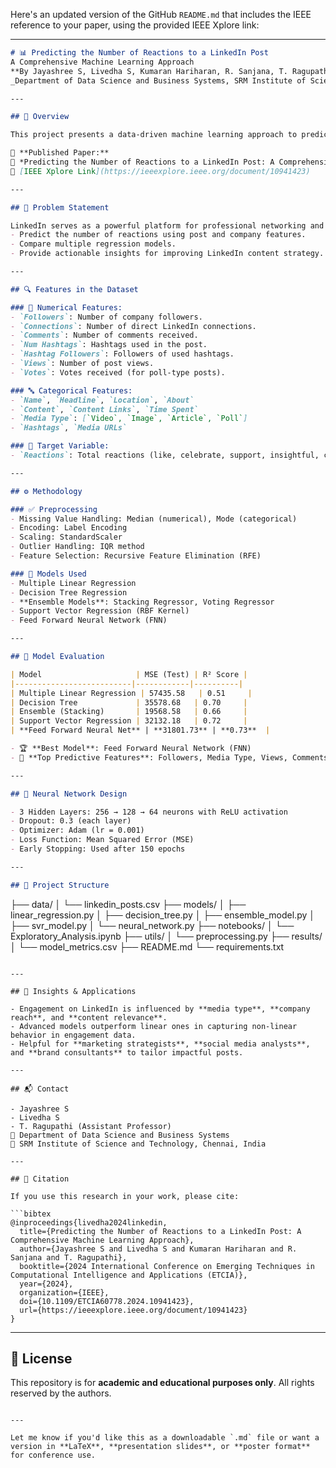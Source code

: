 Here's an updated version of the GitHub `README.md` that includes the IEEE reference to your paper, using the provided IEEE Xplore link:

---

```markdown
# 📊 Predicting the Number of Reactions to a LinkedIn Post
A Comprehensive Machine Learning Approach  
**By Jayashree S, Livedha S, Kumaran Hariharan, R. Sanjana, T. Ragupathi**  
_Department of Data Science and Business Systems, SRM Institute of Science and Technology_

---

## 📌 Overview

This project presents a data-driven machine learning approach to predict the **number of reactions** a LinkedIn post will receive. By analyzing structured data from multiple companies, we aim to identify key factors influencing engagement and optimize post performance using advanced regression models.

📝 **Published Paper:**  
📄 *Predicting the Number of Reactions to a LinkedIn Post: A Comprehensive Machine Learning Approach*  
🔗 [IEEE Xplore Link](https://ieeexplore.ieee.org/document/10941423)

---

## 🧠 Problem Statement

LinkedIn serves as a powerful platform for professional networking and brand engagement. However, accurately forecasting engagement on posts remains a challenge. This project aims to:
- Predict the number of reactions using post and company features.
- Compare multiple regression models.
- Provide actionable insights for improving LinkedIn content strategy.

---

## 🔍 Features in the Dataset

### 🔢 Numerical Features:
- `Followers`: Number of company followers.
- `Connections`: Number of direct LinkedIn connections.
- `Comments`: Number of comments received.
- `Num Hashtags`: Hashtags used in the post.
- `Hashtag Followers`: Followers of used hashtags.
- `Views`: Number of post views.
- `Votes`: Votes received (for poll-type posts).

### 🔤 Categorical Features:
- `Name`, `Headline`, `Location`, `About`
- `Content`, `Content Links`, `Time Spent`
- `Media Type`: [`Video`, `Image`, `Article`, `Poll`]
- `Hashtags`, `Media URLs`

### 🎯 Target Variable:
- `Reactions`: Total reactions (like, celebrate, support, insightful, curious, etc.)

---

## ⚙️ Methodology

### ✅ Preprocessing
- Missing Value Handling: Median (numerical), Mode (categorical)
- Encoding: Label Encoding
- Scaling: StandardScaler
- Outlier Handling: IQR method
- Feature Selection: Recursive Feature Elimination (RFE)

### 🤖 Models Used
- Multiple Linear Regression
- Decision Tree Regression
- **Ensemble Models**: Stacking Regressor, Voting Regressor
- Support Vector Regression (RBF Kernel)
- Feed Forward Neural Network (FNN)

---

## 🧪 Model Evaluation

| Model                     | MSE (Test) | R² Score |
|--------------------------|------------|----------|
| Multiple Linear Regression | 57435.58   | 0.51     |
| Decision Tree             | 35578.68   | 0.70     |
| Ensemble (Stacking)       | 19568.58   | 0.66     |
| Support Vector Regression | 32132.18   | 0.72     |
| **Feed Forward Neural Net** | **31801.73** | **0.73**  |

- 🏆 **Best Model**: Feed Forward Neural Network (FNN)
- 🎯 **Top Predictive Features**: Followers, Media Type, Views, Comments, Connections

---

## 🧬 Neural Network Design

- 3 Hidden Layers: 256 → 128 → 64 neurons with ReLU activation
- Dropout: 0.3 (each layer)
- Optimizer: Adam (lr = 0.001)
- Loss Function: Mean Squared Error (MSE)
- Early Stopping: Used after 150 epochs

---

## 📎 Project Structure

```

├── data/
│   └── linkedin\_posts.csv
├── models/
│   ├── linear\_regression.py
│   ├── decision\_tree.py
│   ├── ensemble\_model.py
│   ├── svr\_model.py
│   └── neural\_network.py
├── notebooks/
│   └── Exploratory\_Analysis.ipynb
├── utils/
│   └── preprocessing.py
├── results/
│   └── model\_metrics.csv
├── README.md
└── requirements.txt

````

---

## 🧠 Insights & Applications

- Engagement on LinkedIn is influenced by **media type**, **company reach**, and **content relevance**.
- Advanced models outperform linear ones in capturing non-linear behavior in engagement data.
- Helpful for **marketing strategists**, **social media analysts**, and **brand consultants** to tailor impactful posts.

---

## 📬 Contact

- Jayashree S  
- Livedha S  
- T. Ragupathi (Assistant Professor)  
📧 Department of Data Science and Business Systems  
📍 SRM Institute of Science and Technology, Chennai, India

---

## 🔖 Citation

If you use this research in your work, please cite:

```bibtex
@inproceedings{livedha2024linkedin,
  title={Predicting the Number of Reactions to a LinkedIn Post: A Comprehensive Machine Learning Approach},
  author={Jayashree S and Livedha S and Kumaran Hariharan and R. Sanjana and T. Ragupathi},
  booktitle={2024 International Conference on Emerging Techniques in Computational Intelligence and Applications (ETCIA)},
  year={2024},
  organization={IEEE},
  doi={10.1109/ETCIA60778.2024.10941423},
  url={https://ieeexplore.ieee.org/document/10941423}
}
````

---

## 📜 License

This repository is for **academic and educational purposes only**. All rights reserved by the authors.

```

---

Let me know if you'd like this as a downloadable `.md` file or want a version in **LaTeX**, **presentation slides**, or **poster format** for conference use.
```
